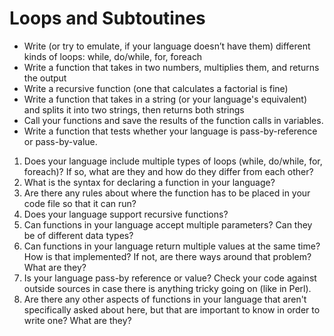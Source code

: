 # Loops and Subtoutines

* Write (or try to emulate, if your language doesn’t have them) different kinds of loops: while, do/while, for, foreach
* Write a function that takes in two numbers, multiplies them, and returns the output
* Write a recursive function (one that calculates a factorial is fine)
* Write a function that takes in a string (or your language's equivalent) and splits it into two strings, then returns both strings
* Call your functions and save the results of the function calls in variables.
* Write a function that tests whether your language is pass-by-reference or pass-by-value.

1. Does your language include multiple types of loops (while, do/while, for, foreach)? If so, what are they and how do they differ from each other?
2. What is the syntax for declaring a function in your language?
3. Are there any rules about where the function has to be placed in your code file so that it can run?
4. Does your language support recursive functions?
5. Can functions in your language accept multiple parameters? Can they be of different data types?
6. Can functions in your language return multiple values at the same time? How is that implemented?  If not, are there ways around that problem?  What are they?
7. Is your language pass-by reference or value? Check your code against outside sources in case there is anything tricky going on (like in Perl).
8. Are there any other aspects of functions in your language that aren't specifically asked about here, but that are important to know in order to write one? What are they?
